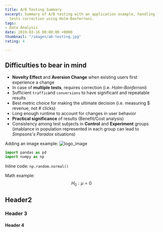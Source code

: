 ```yaml
---
title: A/B Testing Summary
excerpt: Summary of A/B testing with an application example, handling for multiple
  tests correction using Holm-Bonferroni.
tags:
- Data Analysis
date: 2019-03-16 00:00:00 +0000
thumbnail: "/images/ab-testing.jpg"
rating: 4

---
```

## Difficulties to bear in mind

* **Novelty Effect** and **Aversion Change** when existing users first experience a change
* In case of **multiple tests**, requires correction (i.e. _Holm-Bonferroni_)
* Sufficient `traffic`and `conversions`  to have significant and repeatable results
* Best metric choice for making the ultimate decision (i.e. measuring $ revenue, not # clicks)
* Long enough runtime to account for changes in user behavior
* **Practical significance** of results (Benefit/Cost analysis)
* Consistency among test subjects in **Control** and **Experiment** groups (imablance in population represented in each group can lead to _Simpsons's Paradox_ situations)

Adding an image example:
<img src="{{ site.url }}{{ site.baseurl }}/images/logo_victorino3_77x88.png" alt="logo_image">

```python
import pandas as pd
import numpy as np
```

Inline code: `np.random.normal()`

Math example: $$H_0: \mu = 0$$

## Header2

### Header 3

#### Header 4